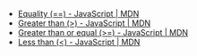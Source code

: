 - [Equality (==) - JavaScript | MDN](https://developer.mozilla.org/en-US/docs/Web/JavaScript/Reference/Operators/Equality)
- [Greater than (>) - JavaScript | MDN](https://developer.mozilla.org/en-US/docs/Web/JavaScript/Reference/Operators/Greater_than)
- [Greater than or equal (>=) - JavaScript | MDN](https://developer.mozilla.org/en-US/docs/Web/JavaScript/Reference/Operators/Greater_than_or_equal)
- [Less than (<) - JavaScript | MDN](https://developer.mozilla.org/en-US/docs/Web/JavaScript/Reference/Operators/Less_than)
